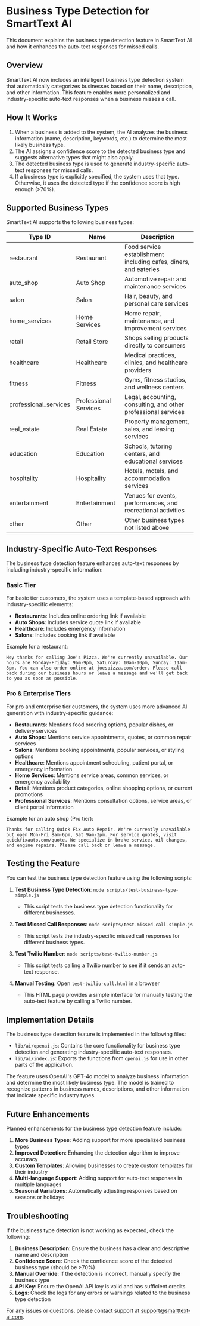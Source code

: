 # Business Type Detection for SmartText AI

This document explains the business type detection feature in SmartText AI and how it enhances the auto-text responses for missed calls.

## Overview

SmartText AI now includes an intelligent business type detection system that automatically categorizes businesses based on their name, description, and other information. This feature enables more personalized and industry-specific auto-text responses when a business misses a call.

## How It Works

1. When a business is added to the system, the AI analyzes the business information (name, description, keywords, etc.) to determine the most likely business type.
2. The AI assigns a confidence score to the detected business type and suggests alternative types that might also apply.
3. The detected business type is used to generate industry-specific auto-text responses for missed calls.
4. If a business type is explicitly specified, the system uses that type. Otherwise, it uses the detected type if the confidence score is high enough (>70%).

## Supported Business Types

SmartText AI supports the following business types:

| Type ID | Name | Description |
|---------|------|-------------|
| restaurant | Restaurant | Food service establishment including cafes, diners, and eateries |
| auto_shop | Auto Shop | Automotive repair and maintenance services |
| salon | Salon | Hair, beauty, and personal care services |
| home_services | Home Services | Home repair, maintenance, and improvement services |
| retail | Retail Store | Shops selling products directly to consumers |
| healthcare | Healthcare | Medical practices, clinics, and healthcare providers |
| fitness | Fitness | Gyms, fitness studios, and wellness centers |
| professional_services | Professional Services | Legal, accounting, consulting, and other professional services |
| real_estate | Real Estate | Property management, sales, and leasing services |
| education | Education | Schools, tutoring centers, and educational services |
| hospitality | Hospitality | Hotels, motels, and accommodation services |
| entertainment | Entertainment | Venues for events, performances, and recreational activities |
| other | Other | Other business types not listed above |

## Industry-Specific Auto-Text Responses

The business type detection feature enhances auto-text responses by including industry-specific information:

### Basic Tier

For basic tier customers, the system uses a template-based approach with industry-specific elements:

- **Restaurants**: Includes online ordering link if available
- **Auto Shops**: Includes service quote link if available
- **Healthcare**: Includes emergency information
- **Salons**: Includes booking link if available

Example for a restaurant:
```
Hey thanks for calling Joe's Pizza. We're currently unavailable. Our hours are Monday-Friday: 9am-9pm, Saturday: 10am-10pm, Sunday: 11am-8pm. You can also order online at joespizza.com/order. Please call back during our business hours or leave a message and we'll get back to you as soon as possible.
```

### Pro & Enterprise Tiers

For pro and enterprise tier customers, the system uses more advanced AI generation with industry-specific guidance:

- **Restaurants**: Mentions food ordering options, popular dishes, or delivery services
- **Auto Shops**: Mentions service appointments, quotes, or common repair services
- **Salons**: Mentions booking appointments, popular services, or styling options
- **Healthcare**: Mentions appointment scheduling, patient portal, or emergency information
- **Home Services**: Mentions service areas, common services, or emergency availability
- **Retail**: Mentions product categories, online shopping options, or current promotions
- **Professional Services**: Mentions consultation options, service areas, or client portal information

Example for an auto shop (Pro tier):
```
Thanks for calling Quick Fix Auto Repair. We're currently unavailable but open Mon-Fri 8am-6pm, Sat 9am-3pm. For service quotes, visit quickfixauto.com/quote. We specialize in brake service, oil changes, and engine repairs. Please call back or leave a message.
```

## Testing the Feature

You can test the business type detection feature using the following scripts:

1. **Test Business Type Detection**: `node scripts/test-business-type-simple.js`
   - This script tests the business type detection functionality for different businesses.

2. **Test Missed Call Responses**: `node scripts/test-missed-call-simple.js`
   - This script tests the industry-specific missed call responses for different business types.

3. **Test Twilio Number**: `node scripts/test-twilio-number.js`
   - This script tests calling a Twilio number to see if it sends an auto-text response.

4. **Manual Testing**: Open `test-twilio-call.html` in a browser
   - This HTML page provides a simple interface for manually testing the auto-text feature by calling a Twilio number.

## Implementation Details

The business type detection feature is implemented in the following files:

- `lib/ai/openai.js`: Contains the core functionality for business type detection and generating industry-specific auto-text responses.
- `lib/ai/index.js`: Exports the functions from `openai.js` for use in other parts of the application.

The feature uses OpenAI's GPT-4o model to analyze business information and determine the most likely business type. The model is trained to recognize patterns in business names, descriptions, and other information that indicate specific industry types.

## Future Enhancements

Planned enhancements for the business type detection feature include:

1. **More Business Types**: Adding support for more specialized business types
2. **Improved Detection**: Enhancing the detection algorithm to improve accuracy
3. **Custom Templates**: Allowing businesses to create custom templates for their industry
4. **Multi-language Support**: Adding support for auto-text responses in multiple languages
5. **Seasonal Variations**: Automatically adjusting responses based on seasons or holidays

## Troubleshooting

If the business type detection is not working as expected, check the following:

1. **Business Description**: Ensure the business has a clear and descriptive name and description
2. **Confidence Score**: Check the confidence score of the detected business type (should be >70%)
3. **Manual Override**: If the detection is incorrect, manually specify the business type
4. **API Key**: Ensure the OpenAI API key is valid and has sufficient credits
5. **Logs**: Check the logs for any errors or warnings related to the business type detection

For any issues or questions, please contact support at support@smarttext-ai.com.
